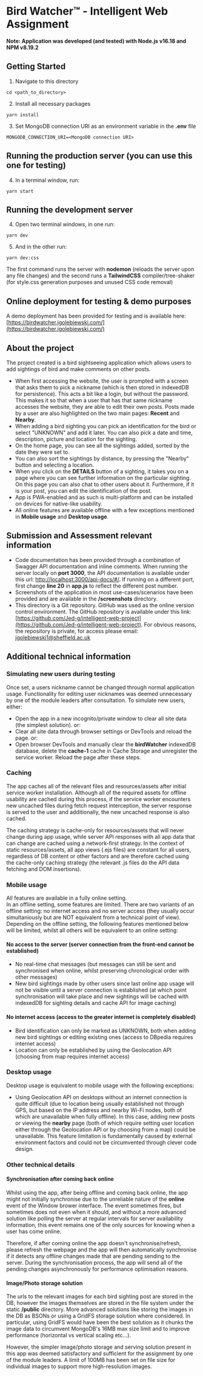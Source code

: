 # Bird Watcher™ - Intelligent Web Assignment
**Note: Application was developed (and tested) with Node.js v16.18 and NPM v8.19.2**

## Getting Started
1. Navigate to this directory
```
cd <path_to_directory>
```
2. Install all necessary packages
```
yarn install
```
3. Set MongoDB connection URI as an environment variable in the **.env** file
```
MONGODB_CONNECTION_URI=<MongoDB connection URI>
```

## Running the production server (you can use this one for testing)
4. In a terminal window, run:
```
yarn start
```

## Running the development server
4. Open two terminal windows, in one run:
```
yarn dev
```
5. And in the other run:
```
yarn dev:css
```
The first command runs the server with **nodemon** (reloads the server upon any file changes) and the second runs a **TailwindCSS** compiler/tree-shaker (for style.css generation purposes and unused CSS code removal)

## Online deployment for testing & demo purposes
A demo deployment has been provided for testing and is available here:  
[https://birdwatcher.jgolebiewski.com/](https://birdwatcher.jgolebiewski.com/)  

## About the project
The project created is a bird sightseeing application which allows users to add sightings of bird and make comments on other posts.
- When first accessing the website, the user is prompted with a screen that asks them to pick a nickname (which is then stored in indexedDB for persistence). This acts a bit like a login, but without the password. This makes it so that when a user that has that same nickname accesses the website, they are able to edit their own posts. Posts made by a user are also highlighted on the two main pages: **Recent** and **Nearby**.
- When adding a bird sighting you can pick an identification for the bird or select "UNKNOWN" and add it later. You can also pick a date and time, description, picture and location for the sighting.
- On the home page, you can see all the sightings added, sorted by the date they were set to.
- You can also sort the sightings by distance, by pressing the "Nearby" button and selecting a location.
- When you click on the **DETAILS** button of a sighting, it takes you on a page where you can see further information on the particular sighting. On this page you can also chat to other users about it. Furthermore, if it is your post, you can edit the identification of the post.
- App is PWA-enabled and as such is multi-platform and can be installed on devices for native-like usability.
- All online features are available offline with a few exceptions mentioned in **Mobile usage** and **Desktop usage**.

## Submission and Assessment relevant information
- Code documentation has been provided through a combination of Swagger API documentation and inline comments. When running the server locally on **port 3000**, the API documentation is available under this url: [http://localhost:3000/api-docs/#/](http://localhost:3000/api-docs/#/). If running on a different port, first change **line 20** in **app.js** to reflect the different post number.
- Screenshots of the application in most use-cases/scenarios have been provided and are available in the **/screenshots** directory.
- This directory is a Git repository. GitHub was used as the online version control environment. The GitHub repository is available under this link: [https://github.com/Jed-g/intelligent-web-project](https://github.com/Jed-g/intelligent-web-project). For obvious reasons, the repository is private, for access please email: jgolebiewski1@sheffield.ac.uk

## Additional technical information
### Simulating new users during testing
Once set, a users nickname cannot be changed through normal application usage. Functionality for editing user nicknames was deemed unnecessary by one of the module leaders after consultation. To simulate new users, either:
- Open the app in a new incognito/private window to clear all site data (the simplest solution).
or:
- Clear all site data through browser settings or DevTools and reload the page.
or:
- Open browser DevTools and manually clear the **birdWatcher** indexedDB database, delete the **cache-1** cache in Cache Storage and unregister the service worker. Reload the page after these steps.

### Caching
The app caches all of the relevant files and resources/assets after initial service worker installation. Although all of the required assets for offline usability are cached during this process, if the service worker encounters new uncached files during fetch request interception, the server response is served to the user and additionally, the new uncached response is also cached.

The caching strategy is cache-only for resources/assets that will never change during app usage, while server API responses with all app data that can change are cached using a network-first strategy. In the context of static resources/assets, all app views (.ejs files) are constant for all users, regardless of DB content or other factors and are therefore cached using the cache-only caching strategy (the relevant .js files do the API data fetching and DOM insertions).

### Mobile usage
All features are available in a fully online setting.  
In an offline setting, some features are limited. There are two variants of an offline setting: no internet access and no server access (they usually occur simultaniously but are NOT equivalent from a technical point of view). Depending on the offline setting, the following features mentioned below will be limited, whilst all others will be equivalent to an online setting:

#### No access to the server (server connection from the front-end cannot be established)
- No real-time chat messages (but messages can still be sent and synchronised when online, whilst preserving chronological order with other messages)
- New bird sightings made by other users since last online app usage will not be visible until a server connection is established (at which point synchronisation will take place and new sightings will be cached with indexedDB for sighting details and cache API for image caching)

#### No internet access (access to the greater internet is completely disabled)
- Bird identification can only be marked as UNKNOWN, both when adding new bird sightings or editing existing ones (access to DBpedia requires internet access)
- Location can only be established by using the Geolocation API (choosing from map requires internet access)

### Desktop usage
Desktop usage is equivalent to mobile usage with the following exceptions:
- Using Geolocation API on desktops without an internet connection is quite difficult (due to location being usually established not through GPS, but based on the IP address and nearby Wi-Fi nodes, both of which are unavailable when fully offline). In this case, adding new posts or viewing the **nearby** page (both of which require setting user location either through the Geolocation API or by choosing from a map) could be unavailable. This feature limitation is fundamentally caused by external environment factors and could not be circumvented through clever code design.

### Other technical details
#### Synchronisation after coming back online
Whilst using the app, after being offline and coming back online, the app might not initially synchronise due to the unreliable nature of the **online** event of the Window brower interface. The event sometimes fires, but sometimes does not even when it should, and without a more advanced solution like polling the server at regular intervals for server availability information, this event remains one of the only sources for knowing when a user has come online.

Therefore, if after coming online the app doesn't synchronise/refresh, please refresh the webpage and the app will then automatically synchronise if it detects any offline changes made that are pending sending to the server. During the synchronisation process, the app will send all of the pending changes asynchronously for performance optimisation reasons.

#### Image/Photo storage solution
The urls to the relevant images for each bird sighting post are stored in the DB, however the images themselves are stored in the file system under the static **/public** directory. More advanced solutions like storing the images in the DB as BSONs or using a GridFS storage solution where considered. In particular, using GridFS would have been the best solution as it chunks the image data to circumvent MongoDB's 16MB max size limit and to improve performance (horizontal vs vertical scaling etc...).

However, the simpler image/photo storage and serving solution present in this app was deemed satisfactory and sufficient for the assignment by one of the module leaders. A limit of 100MB has been set on file size for individual images to support more high-resolution images.